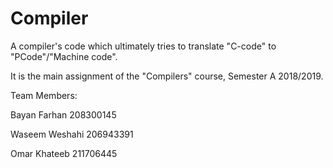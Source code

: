 # Compiler
A compiler's code which ultimately tries to translate "C-code" to "PCode"/"Machine code".

It is the main assignment of the "Compilers" course, Semester A 2018/2019.

Team Members:

Bayan Farhan    208300145

Waseem Weshahi  206943391

Omar Khateeb 211706445
